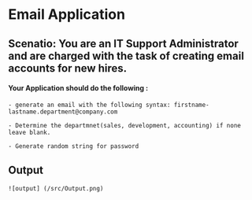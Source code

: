 # Email Application 

## Scenatio: You are an IT Support Administrator and are charged with the task of creating email accounts for new hires.

#### Your Application should do the following :

	- generate an email with the following syntax: firstname-lastname.department@company.com

	- Determine the departmnet(sales, development, accounting) if none leave blank.

	- Generate random string for password


##

## Output

	![output] (/src/Output.png)
